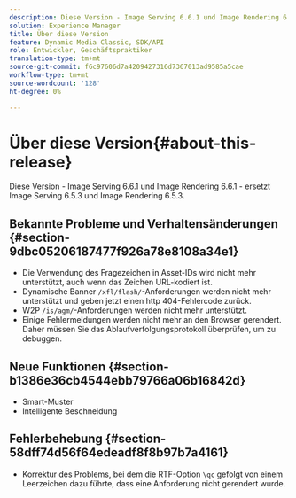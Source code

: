 ```yaml
---
description: Diese Version - Image Serving 6.6.1 und Image Rendering 6.6.1 - ersetzt Image Serving 6.5.3 und Image Rendering 6.5.3.
solution: Experience Manager
title: Über diese Version
feature: Dynamic Media Classic, SDK/API
role: Entwickler, Geschäftspraktiker
translation-type: tm+mt
source-git-commit: f6c97606d7a4209427316d7367013ad9585a5cae
workflow-type: tm+mt
source-wordcount: '128'
ht-degree: 0%

---
```



# Über diese Version{#about-this-release}

Diese Version - Image Serving 6.6.1 und Image Rendering 6.6.1 - ersetzt Image Serving 6.5.3 und Image Rendering 6.5.3.

## Bekannte Probleme und Verhaltensänderungen {#section-9dbc05206187477f926a78e8108a34e1}

* Die Verwendung des Fragezeichen in Asset-IDs wird nicht mehr unterstützt, auch wenn das Zeichen URL-kodiert ist.
* Dynamische Banner `/xfl/flash/`-Anforderungen werden nicht mehr unterstützt und geben jetzt einen http 404-Fehlercode zurück.
* W2P `/is/agm/`-Anforderungen werden nicht mehr unterstützt.
* Einige Fehlermeldungen werden nicht mehr an den Browser gerendert. Daher müssen Sie das Ablaufverfolgungsprotokoll überprüfen, um zu debuggen.

## Neue Funktionen {#section-b1386e36cb4544ebb79766a06b16842d}

* Smart-Muster
* Intelligente Beschneidung

## Fehlerbehebung {#section-58dff74d56f64edeadf8f8b97b7a4161}

* Korrektur des Problems, bei dem die RTF-Option `\qc` gefolgt von einem Leerzeichen dazu führte, dass eine Anforderung nicht gerendert wurde.

